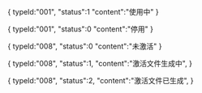 {
	typeId:"001",
	"status":1
	"content":"使用中"
}

{
	typeId:"001",
	"status":0
	"content":"停用"
}

{
	typeId:"008",
	"status":0
	"content":"未激活"
}

{
	typeId:"008",
	"status":1,
	"content":"激活文件生成中",
}

{
	typeId:"008",
	"status":2,
	"content":"激活文件已生成",
}

